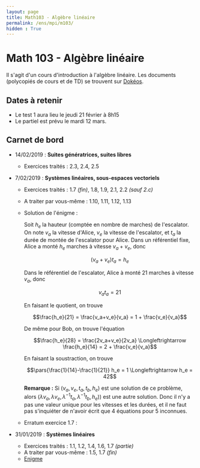 ```yaml
---
layout: page
title: Math103 - Algèbre linéaire
permalink: /ens/mpi/m103/
hidden : True
---
```



# Math 103 - Algèbre linéaire

Il s'agit d'un cours d'introduction à l'algèbre linéaire. Les documents (polycopiés de cours et de TD) se trouvent sur [Dokéos](http://formation.u-psud.fr).

## Dates à retenir

* Le test 1 aura lieu le jeudi 21 février à 8h15
* Le partiel est prévu le mardi 12 mars.

## Carnet de bord
- <span class="date">14/02/2019 :</span> **Suites génératrices, suites libres**
	* Exercices traités : 2.3, 2.4, 2.5

- <span class="date">7/02/2019 :</span> **Systèmes linéaires, sous-espaces vectoriels**
	* Exercices traités : 1.7 *(fin)*, 1.8, 1.9, 2.1, 2.2 *(sauf 2.c)*
	* A traiter par vous-même : 1.10, 1.11, 1.12, 1.13
	* Solution de l'énigme : 
		
		Soit $h_e$ la hauteur (comptée en nombre de marches) de l'escalator. On note $v_a$ la vitesse d'Alice, $v_e$ la vitesse de l'escalator, et $t_a$ la durée de montée de l'escalator pour Alice. Dans un référentiel fixe, Alice a monté $h_e$ marches à vitesse $v_a+v_e$, donc
		
		$$(v_a + v_e) t_a = h_e$$
		
		Dans le référentiel de l'escalator, Alice à monté 21 marches à vitesse $v_a$, donc
		
		$$v_a t_a = 21$$
		
		En faisant le quotient, on trouve
		
		$$\frac{h_e}{21} = \frac{v_a+v_e}{v_a} =  1 + \frac{v_e}{v_a}$$
		
		De même pour Bob, on trouve l'équation
		
		$$\frac{h_e}{28} = \frac{2v_a+v_e}{2v_a} \Longleftrightarrow \frac{h_e}{14} =  2 + \frac{v_e}{v_a}$$
		
		En faisant la soustraction, on trouve
		
		$$\pars{\frac{1}{14}-\frac{1}{21}} h_e = 1 \Longleftrightarrow h_e = 42$$
	
		**Remarque :** Si $(v_a, v_e, t_a ,t_b, h_e)$ est une solution de ce problème, alors $(\lambda v_a, \lambda v_e, \lambda^{-1} t_a, \lambda^{-1} t_b, h_e)$) est une autre solution. Donc il n'y a pas une valeur unique pour les vitesses et les durées, et il ne faut pas s'inquiéter de n'avoir écrit que 4 équations pour 5 inconnues.
	* Erratum exercice 1.7 :

- <span class="date">31/01/2019 :</span> **Systèmes linéaires**
	* Exercices traités : 1.1, 1.2, 1.4, 1.6, 1.7 *(partie)*
	* A traiter par vous-même : 1.5, 1.7 *(fin)*
	* [Enigme](http://images.math.cnrs.fr/Janvier-2019-2e-defi.html)		
